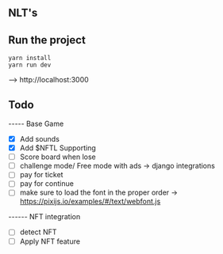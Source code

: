## NLT's

## Run the project

```
yarn install
yarn run dev
```

--> http://localhost:3000

## Todo

----- Base Game

- [x] Add sounds
- [x] Add $NFTL Supporting
- [ ] Score board when lose
- [ ] challenge mode/ Free mode with ads -> django integrations
- [ ] pay for ticket
- [ ] pay for continue
- [ ] make sure to load the font in the proper order -> https://pixijs.io/examples/#/text/webfont.js

------ NFT integration

- [ ] detect NFT
- [ ] Apply NFT feature
